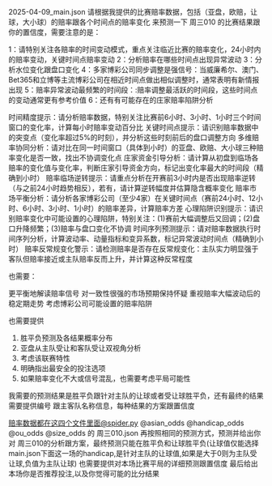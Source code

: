 2025-04-09_main.json 
请根据我提供的比赛赔率数据，包括（亚盘，欧赔，让球，大小球）的赔率跟各个时间点的赔率变化 来预测一下 周三010 的比赛结果跟你的置信度，需要注意的是：

1：请特别关注各赔率的时间变动模式，重点关注临近比赛的赔率变化，24小时内的赔率变动，关键时间点赔率变动
2：分析赔率在哪些时间点出现异常波动
3：分析水位变化跟盘口变化
4：多家博彩公司同步调整是强信号：当威廉希尔、澳门、Bet365和立博等主流博彩公司在相近时间点做出相似调整时，通常表明有新情报出现
5：赔率异常波动最频繁的时间段：:赔率调整最活跃的时间段，这些时间点的变动通常更有参考价值
6：还有有可能存在的庄家赔率陷阱分析

时间精度提示：请分析赔率数据，特别关注比赛前6小时、3小时、1小时三个时间窗口的变化率，计算每小时赔率变动百分比
关键时间点提示：请识别赔率数据中的突变点（变化率超过5%的时刻），并分析这些时刻前后的盘口调整方向
多维赔率协同分析：请对比在同一时间窗口（具体到小时）的亚盘、欧赔、大小球三种赔率变化是否一致，找出不协调变化点
庄家资金引导分析：请计算从初盘到临场各赔率的变化值与变化率，判断庄家引导资金方向，标记出变化率最大的时间段（精确到小时）
赔率临场逆转提示：请重点分析在开赛前3小时内是否出现赔率逆转（与之前24小时趋势相反），若有，请计算逆转幅度并估算隐含概率变化
赔率市场平衡分析：请分析各家博彩公司（至少4家）在关键时间点（赛前24小时、12小时、6小时、3小时、1小时）的赔率差异，计算赔率方差
心理陷阱识别提示：请识别赔率变化中可能设置的心理陷阱，特别关注：(1)赛前大幅调整后又回调；(2)盘口升降频繁；(3)赔率与盘口变化不协调
时间序列预测提示：请对赔率数据执行时间序列分析，计算波动率、动量指标和变异系数，标记异常波动时间点（精确到小时）
赔率反常规变化警示：请检测赔率是否存在反常规变化：主队实力明显强于客队但赔率接近或主队赔率反而上升，并计算这种反常程度

也需要：

更平衡地解读赔率信号
对一致性很强的市场预期保持怀疑
重视赔率大幅波动后的稳定期走势
考虑博彩公司可能设置的赔率陷阱

也需要提供
1. 胜平负预测及各结果概率分布
2. 亚盘从主队受让和客队受让双视角分析
3. 考虑该联赛特性
4. 明确指出最安全的投注选项
5. 如果赔率变化不大或信号混乱，也需要考虑平局可能性


我需要的预测结果是胜平负跟针对主队的让球或者受让球胜平负，还有最终的结果需要提供编号 跟主客队名称信息，每种结果的方案跟置信度

赔率数据都在这四个文件里面@spider.py @asian_odds @handicap_odds @ou_odds @size_odds  的  周三010.json
再按照相同的预测方式，预测并给出你对 周三010的分析跟方案，最终预测只能在胜平负和让球胜平负(让球值仅能选择main.json下面这一场的handicap,是针对主队的让球值,如果是大于0则为主队受让球,负值为主队让球)
也需要提供对本场比赛平局的详细预测跟置信度
最后给出本场你是否推荐投注,以及你觉得可能的比分结果